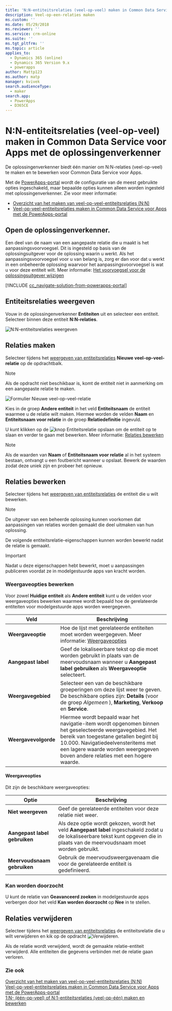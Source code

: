 ```yaml
---
title: 'N:N-entiteitsrelaties (veel-op-veel) maken in Common Data Service voor Apps met de oplossingenverkenner | MicrosoftDocs'
description: Veel-op-een-relaties maken
ms.custom: ''
ms.date: 05/29/2018
ms.reviewer: ''
ms.service: crm-online
ms.suite: ''
ms.tgt_pltfrm: ''
ms.topic: article
applies_to:
  - Dynamics 365 (online)
  - Dynamics 365 Version 9.x
  - powerapps
author: Mattp123
ms.author: matp
manager: kvivek
search.audienceType:
  - maker
search.app:
  - PowerApps
  - D365CE
---
```


# <a name="create-nn-many-to-many-entity-relationships-in-common-data-service-for-apps-using-solution-explorer"></a>N:N-entiteitsrelaties (veel-op-veel) maken in Common Data Service voor Apps met de oplossingenverkenner

De oplossingenverkenner biedt één manier om N:N-relaties (veel-op-veel) te maken en te bewerken voor Common Data Service voor Apps.

Met de [PowerApps-portal](https://web.powerapps.com/?utm_source=padocs&utm_medium=linkinadoc&utm_campaign=referralsfromdoc) wordt de configuratie van de meest gebruikte opties ingeschakeld, maar bepaalde opties kunnen alleen worden ingesteld met oplossingenverkenner. Zie voor meer informatie:
- [Overzicht van het maken van veel-op-veel-entiteitsrelaties (N:N)](create-edit-nn-relationships.md)
- [Veel-op-veel-entiteitsrelaties maken in Common Data Service voor Apps met de PowerApps-portal](create-edit-nn-relationships-portal.md)

  
## <a name="open-solution-explorer"></a>Open de oplossingenverkenner.

Een deel van de naam van een aangepaste relatie die u maakt is het aanpassingsvoorvoegsel. Dit is ingesteld op basis van de oplossingsuitgever voor de oplossing waarin u werkt. Als het aanpassingsvoorvoegsel voor u van belang is, zorg er dan voor dat u werkt in een onbeheerde oplossing waarvoor het aanpassingsvoorvoegsel is wat u voor deze entiteit wilt. Meer informatie: [Het voorvoegsel voor de oplossingsuitgever wijzigen](change-solution-publisher-prefix.md) 

[!INCLUDE [cc_navigate-solution-from-powerapps-portal](../../includes/cc_navigate-solution-from-powerapps-portal.md)]

## <a name="view-entity-relationships"></a>Entiteitsrelaties weergeven

Vouw in de oplossingenverkenner **Entiteiten** uit en selecteer een entiteit. Selecteer binnen deze entiteit **N:N-relaties**.

![N:N-entiteitsrelaties weergeven](media/view-nn-entity-relationships-solution-explorer.png)

## <a name="create-relationships"></a>Relaties maken

Selecteer tijdens het [weergeven van entiteitsrelaties](#view-entity-relationships) **Nieuwe veel-op-veel-relatie** op de opdrachtbalk.

> [!NOTE]
> Als de opdracht niet beschikbaar is, komt de entiteit niet in aanmerking om een aangepaste relatie te maken.

![Formulier Nieuwe veel-op-veel-relatie](media/new-nn-entity-relationship-form-solution-explorer.png)

Kies in de groep **Andere entiteit** in het veld **Entiteitsnaam** de entiteit waarmee u de relatie wilt maken. Hiermee worden de velden **Naam** en **Entiteitsnaam voor relatie** in de groep **Relatiedefinitie** ingevuld.

U kunt klikken op de ![knop Entiteitsrelatie opslaan](media/save-entity-icon-solution-explorer.png) om de entiteit op te slaan en verder te gaan met bewerken. Meer informatie: [Relaties bewerken](#edit-relationships)

> [!NOTE]
> Als de waarden van **Naam** of **Entiteitsnaam voor relatie** al in het systeem bestaan, ontvangt u een foutbericht wanneer u opslaat. Bewerk de waarden zodat deze uniek zijn en probeer het opnieuw.

## <a name="edit-relationships"></a>Relaties bewerken

Selecteer tijdens het [weergeven van entiteitsrelaties](#view-entity-relationships) de entiteit die u wilt bewerken. 

> [!NOTE]
> De uitgever van een beheerde oplossing kunnen voorkomen dat aanpassingen van relaties worden gemaakt die deel uitmaken van hun oplossing.

De volgende entiteitsrelatie-eigenschappen kunnen worden bewerkt nadat de relatie is gemaakt.

> [!IMPORTANT]
> Nadat u deze eigenschappen hebt bewerkt, moet u aanpassingen publiceren voordat ze in modelgestuurde apps van kracht worden.

### <a name="edit-display-options"></a>Weergaveopties bewerken

Voor zowel **Huidige entiteit** als **Andere entiteit** kunt u de velden voor weergaveopties bewerken waarmee wordt bepaald hoe de gerelateerde entiteiten voor modelgestuurde apps worden weergegeven.

|Veld|Beschrijving|
|--|--|
|**Weergaveoptie**|Hoe de lijst met gerelateerde entiteiten moet worden weergegeven. Meer informatie: [Weergaveopties](#display-options)|
|**Aangepast label**|Geef de lokaliseerbare tekst op die moet worden gebruikt in plaats van de meervoudsnaam wanneer u **Aangepast label gebruiken** als **Weergaveoptie** selecteert.|
|**Weergavegebied**|Selecteer een van de beschikbare groeperingen om deze lijst weer te geven. De beschikbare opties zijn: **Details** (voor de groep *Algemeen* ), **Marketing**, **Verkoop** en **Service**. |
|**Weergavevolgorde**|Hiermee wordt bepaald waar het navigatie-item wordt opgenomen binnen het geselecteerde weergavegebied. Het bereik van toegestane getallen begint bij 10.000. Navigatiedeelvensteritems met een lagere waarde worden weergegeven boven andere relaties met een hogere waarde.|

<!-- TODO: Not sure whether Display Area or Display Order are still used anymore. Might only be used in the Outlook client?-->

#### <a name="display-options"></a>Weergaveopties

Dit zijn de beschikbare weergaveopties:

|Optie|Beschrijving|
|--|--|
|**Niet weergeven**|Geef de gerelateerde entiteiten voor deze relatie niet weer.|
|**Aangepast label gebruiken**|Als deze optie wordt gekozen, wordt het veld **Aangepast label** ingeschakeld zodat u de lokaliseerbare tekst kunt opgeven die in plaats van de meervoudsnaam moet worden gebruikt.|
|**Meervoudsnaam gebruiken**|Gebruik de meervoudsweergavenaam die voor de gerelateerde entiteit is gedefinieerd.|

### <a name="searchable"></a>Kan worden doorzocht

U kunt de relatie van **Geavanceerd zoeken** in modelgestuurde apps verbergen door het veld **Kan worden doorzocht** op **Nee** in te stellen.

## <a name="delete-relationships"></a>Relaties verwijderen

Selecteer tijdens het [weergeven van entiteitsrelaties](#view-entity-relationships) de entiteitsrelatie die u wilt verwijderen en kik op de opdracht ![Verwijderen](media/delete.gif).

Als de relatie wordt verwijderd, wordt de gemaakte relatie-entiteit verwijderd. Alle entiteiten die gegevens verbinden met de relatie gaan verloren.

### <a name="see-also"></a>Zie ook

[Overzicht van het maken van veel-op-veel-entiteitsrelaties (N:N)](create-edit-nn-relationships.md)<br />
[Veel-op-veel-entiteitsrelaties maken in Common Data Service voor Apps met de PowerApps-portal](create-edit-nn-relationships-portal.md)<br />
[1:N- (één-op-veel) of N:1-entiteitsrelaties (veel-op-één) maken en bewerken](create-edit-1n-relationships.md)
